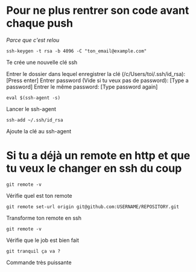 # Pour ne plus rentrer son code avant chaque push
*Parce que c'est relou*


	ssh-keygen -t rsa -b 4096 -C "ton_email@example.com"   
	
Te crée une nouvelle clé ssh 

Entrer le dossier dans lequel enregistrer la clé (/c/Users/toi/.ssh/id_rsa):[Press enter]
Entrer password (Vide si tu veux pas de password): [Type a password]
Entrer le même password: [Type password again]


	eval $(ssh-agent -s)

Lancer le ssh-agent

	ssh-add ~/.ssh/id_rsa

Ajoute la clé au ssh-agent

# Si tu a déjà un remote en http et que tu veux le changer en ssh du coup

	git remote -v

Vérifie quel est ton remote
	
	git remote set-url origin git@github.com:USERNAME/REPOSITORY.git

Transforme ton remote en ssh
	
	git remote -v

Vérifie que le job est bien fait

	git tranquil ça va ?

Commande très puissante